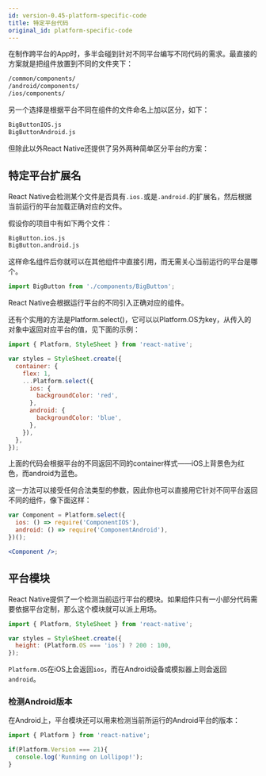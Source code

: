```yaml
---
id: version-0.45-platform-specific-code
title: 特定平台代码
original_id: platform-specific-code
---
```


在制作跨平台的App时，多半会碰到针对不同平台编写不同代码的需求。最直接的方案就是把组件放置到不同的文件夹下： 

```sh
/common/components/   
/android/components/   
/ios/components/
```

另一个选择是根据平台不同在组件的文件命名上加以区分，如下：

```sh
BigButtonIOS.js
BigButtonAndroid.js
```

但除此以外React Native还提供了另外两种简单区分平台的方案：

## 特定平台扩展名
React Native会检测某个文件是否具有`.ios.`或是`.android.`的扩展名，然后根据当前运行的平台加载正确对应的文件。 

假设你的项目中有如下两个文件：

```sh
BigButton.ios.js
BigButton.android.js
```

这样命名组件后你就可以在其他组件中直接引用，而无需关心当前运行的平台是哪个。

```jsx
import BigButton from './components/BigButton';
```

React Native会根据运行平台的不同引入正确对应的组件。

还有个实用的方法是Platform.select()，它可以以Platform.OS为key，从传入的对象中返回对应平台的值，见下面的示例：

```jsx
import { Platform, StyleSheet } from 'react-native';

var styles = StyleSheet.create({
  container: {
    flex: 1,
    ...Platform.select({
      ios: {
        backgroundColor: 'red',
      },
      android: {
        backgroundColor: 'blue',
      },
    }),
  },
});
```

上面的代码会根据平台的不同返回不同的container样式——iOS上背景色为红色，而android为蓝色。

这一方法可以接受任何合法类型的参数，因此你也可以直接用它针对不同平台返回不同的组件，像下面这样：


```jsx
var Component = Platform.select({
  ios: () => require('ComponentIOS'),
  android: () => require('ComponentAndroid'),
})();

<Component />;
```


## 平台模块
React Native提供了一个检测当前运行平台的模块。如果组件只有一小部分代码需要依据平台定制，那么这个模块就可以派上用场。

```jsx
import { Platform, StyleSheet } from 'react-native';

var styles = StyleSheet.create({
  height: (Platform.OS === 'ios') ? 200 : 100,
});
```

`Platform.OS`在iOS上会返回`ios`，而在Android设备或模拟器上则会返回`android`。

### 检测Android版本
在Android上，平台模块还可以用来检测当前所运行的Android平台的版本：

```jsx
import { Platform } from 'react-native';

if(Platform.Version === 21){
  console.log('Running on Lollipop!');
}
```

